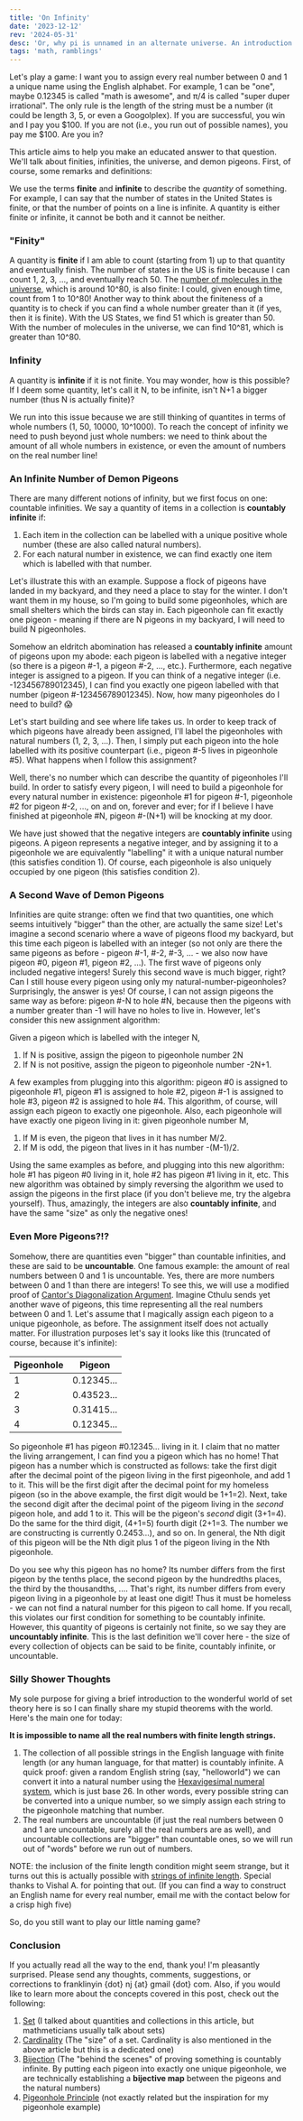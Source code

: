 ```yaml
---
title: 'On Infinity'
date: '2023-12-12'
rev: '2024-05-31'
desc: 'Or, why pi is unnamed in an alternate universe. An introduction to finiteness, infiniteness, and some silly consequences of these notions.'
tags: 'math, ramblings'
---
```


Let's play a game: I want you to assign every real number between 0 and 1 a unique name using the English alphabet. For example, 1 can be "one", maybe 0.12345 is called "math is awesome", and π/4 is called "super duper irrational". The only rule is the length of the string must be a number (it could be length 3, 5, or even a Googolplex). If you are successful, you win and I pay you $100. If you are not (i.e., you run out of possible names), you pay me $100. Are you in?

This article aims to help you make an educated answer to that question. We'll talk about finities, infinities, the universe, and demon pigeons. First, of course, some remarks and definitions:

We use the terms **finite** and **infinite** to describe the *quantity* of something. For example, I can say that the number of states in the United States is finite, or that the number of points on a line is infinite. A quantity is either finite or infinite, it cannot be both and it cannot be neither.

### "Finity"
A quantity is **finite** if I am able to count (starting from 1) up to that quantity and eventually finish. The number of states in the US is finite because I can count 1, 2, 3, ..., and eventually reach 50. The [number of molecules in the universe](https://www.popularmechanics.com/space/a27259/how-many-particles-are-in-the-entire-universe/), which is around 10^80, is also finite: I could, given enough time, count from 1 to 10^80! Another way to think about the finiteness of a quantity is to check if you can find a whole number greater than it (if yes, then it is finite). With the US States, we find 51 which is greater than 50. With the number of molecules in the universe, we can find 10^81, which is greater than 10^80.

### Infinity
A quantity is **infinite** if it is not finite. You may wonder, how is this possible? If I deem some quantity, let's call it N, to be infinite, isn't N+1 a bigger number (thus N is actually finite)? 

We run into this issue because we are still thinking of quantites in terms of whole numbers (1, 50, 10000, 10^1000). To reach the concept of infinity we need to push beyond just whole numbers: we need to think about the amount of all whole numbers in existence, or even the amount of numbers on the real number line!

### An Infinite Number of Demon Pigeons
There are many different notions of infinity, but we first focus on one: countable infinities. We say a quantity of items in a collection is **countably infinite** if:
1. Each item in the collection can be labelled with a unique positive whole number (these are also called natural numbers).
2. For each natural number in existence, we can find exactly one item which is labelled with that number.

Let's illustrate this with an example. Suppose a flock of pigeons have landed in my backyard, and they need a place to stay for the winter. I don't want them in my house, so I'm going to build some pigeonholes, which are small shelters which the birds can stay in. Each pigeonhole can fit exactly one pigeon - meaning if there are N pigeons in my backyard, I will need to build N pigeonholes.

Somehow an eldritch abomination has released a **countably infinite** amount of pigeons upon my abode: each pigeon is labelled with a negative integer (so there is a pigeon #-1, a pigeon #-2, ..., etc.). Furthermore, each negative integer is assigned to a pigeon. If you can think of a negative integer (i.e. -123456789012345), I can find you exactly one pigeon labelled with that number (pigeon #-123456789012345). Now, how many pigeonholes do I need to build? 😱

Let's start building and see where life takes us. In order to keep track of which pigeons have already been assigned, I'll label the pigeonholes with natural numbers (1, 2, 3, ...). Then, I simply put each pigeon into the hole labelled with its positive counterpart (i.e., pigeon #-5 lives in pigeonhole #5). What happens when I follow this assignment?

Well, there's no number which can describe the quantity of pigeonholes I'll build. In order to satisfy every pigeon, I will need to build a pigeonhole for every natural number in existence: pigeonhole #1 for pigeon #-1, pigeonhole #2 for pigeon #-2, ..., on and on, forever and ever; for if I believe I have finished at pigeonhole #N, pigeon #-(N+1) will be knocking at my door.

We have just showed that the negative integers are **countably infinite** using pigeons. A pigeon represents a negative integer, and by assigning it to a pigeonhole we are equivalently "labelling" it with a unique natural number (this satisfies condition 1). Of course, each pigeonhole is also uniquely occupied by one pigeon (this satisfies condition 2).
### A Second Wave of Demon Pigeons
Infinities are quite strange: often we find that two quantities, one which seems intuitively "bigger" than the other, are actually the same size! Let's imagine a second scenario where a wave of pigeons flood my backyard, but this time each pigeon is labelled with an integer (so not only are there the same pigeons as before - pigeon #-1, #-2, #-3, ... - we also now have pigeon #0, pigeon #1, pigeon #2, ...). The first wave of pigeons only included negative integers! Surely this second wave is much bigger, right? Can I still house every pigeon using only my natural-number-pigeonholes? Surprisingly, the answer is yes! Of course, I can not assign pigeons the same way as before: pigeon #-N to hole #N, because then the pigeons with a number greater than -1 will have no holes to live in. However, let's consider this new assignment algorithm:  

Given a pigeon which is labelled with the integer N,  
1. If N is positive, assign the pigeon to pigeonhole number 2N
2. If N is not positive, assign the pigeon to pigeonhole number -2N+1.

A few examples from plugging into this algorithm: pigeon #0 is assigned to pigeonhole #1, pigeon #1 is assigned to hole #2, pigeon #-1 is assigned to hole #3, pigeon #2 is assigned to hole #4. This algorithm, of course, will assign each pigeon to exactly one pigeonhole. Also, each pigeonhole will have exactly one pigeon living in it: given pigeonhole number M,  
1. If M is even, the pigeon that lives in it has number M/2.
2. If M is odd, the pigeon that lives in it has number -(M-1)/2.  

Using the same examples as before, and plugging into this new algorithm: hole #1 has pigeon #0 living in it, hole #2 has pigeon #1 living in it, etc. This new algorithm was obtained by simply reversing the algorithm we used to assign the pigeons in the first place (if you don't believe me, try the algebra yourself). Thus, amazingly, the integers are also **countably infinite**, and have the same "size" as only the negative ones!

### Even More Pigeons?!?
Somehow, there are quantities even "bigger" than countable infinities, and these are said to be **uncountable**. One famous example: the amount of real numbers between 0 and 1 is uncountable. Yes, there are more numbers between 0 and 1 than there are integers! To see this, we will use a modified proof of [Cantor's Diagonalization Argument](https://en.wikipedia.org/wiki/Cantor%27s_diagonal_argument). Imagine Cthulu sends yet another wave of pigeons, this time representing all the real numbers between 0 and 1. Let's assume that I magically assign each pigeon to a unique pigeonhole, as before. The assignment itself does not actually matter. For illustration purposes let's say it looks like this (truncated of course, because it's infinite):

| Pigeonhole | Pigeon     |
|------------|------------|
| 1          | 0.12345... |
| 2          | 0.43523... |
| 3          | 0.31415... |
| 4          | 0.12345... |

So pigeonhole #1 has pigeon #0.12345... living in it. I claim that no matter the living arrangement, I can find you a pigeon which has no home! That pigeon has a number which is constructed as follows: take the first digit after the decimal point of the pigeon living in the first pigeonhole, and add 1 to it. This will be the first digit after the decimal point for my homeless pigeon (so in the above example, the first digit would be 1+1=2). Next, take the second digit after the decimal point of the pigeom living in the *second* pigeon hole, and add 1 to it. This will be the pigeon's *second* digit (3+1=4). Do the same for the third digit, (4+1=5) fourth digit (2+1=3. The number we are constructing is currently 0.2453...), and so on. In general, the Nth digit of this pigeon will be the Nth digit plus 1 of the pigeon living in the Nth pigeonhole.

Do you see why this pigeon has no home? Its number differs from the first pigeon by the tenths place, the second pigeon by the hundredths places, the third by the thousandths, .... That's right, its number differs from every pigeon living in a pigeonhole by at least one digit! Thus it must be homeless - we can not find a natural number for this pigeon to call home. If you recall, this violates our first condition for something to be countably infinite. However, this quantity of pigeons is certainly not finite, so we say they are **uncountably infinite**. This is the last definition we'll cover here - the size of every collection of objects can be said to be finite, countably infinite, or uncountable.
### Silly Shower Thoughts
My sole purpose for giving a brief introduction to the wonderful world of set theory here is so I can finally share my stupid theorems with the world. Here's the main one for today:

**It is impossible to name all the real numbers with finite length strings.**  
1. The collection of all possible strings in the English language with finite length (or any human language, for that matter) is countably infinite. A quick proof: given a random English string (say, "helloworld") we can convert it into a natural number using the [Hexavigesimal numeral system](https://gist.github.com/pinguet62/9817978), which is just base 26. In other words, every possible string can be converted into a unique number, so we simply assign each string to the pigeonhole matching that number.
2. The real numbers are uncountable (if just the real numbers between 0 and 1 are uncountable, surely all the real numbers are as well), and uncountable collections are "bigger" than countable ones, so we will run out of "words" before we run out of numbers.

NOTE: the inclusion of the finite length condition might seem strange, but it turns out this is actually possible with [strings of infinite length](https://cs.stackexchange.com/questions/119455/does-infinite-length-strings-lead-to-uncountable-languages). Special thanks to Vishal A. for pointing that out. (If you can find a way to construct an English name for every real number, email me with the contact below for a crisp high five)

So, do you still want to play our little naming game? 
### Conclusion
If you actually read all the way to the end, thank you! I'm pleasantly surprised. Please send any thoughts, comments, suggestions, or corrections to franklinyin {dot} nj {at} gmail {dot} com. Also, if you would like to learn more about the concepts covered in this post, check out the following:
1. [Set](https://en.wikipedia.org/wiki/Set_(mathematics)) (I talked about quantities and collections in this article, but mathmeticians usually talk about sets)
2. [Cardinality](https://en.wikipedia.org/wiki/Cardinality) (The "size" of a set. Cardinality is also mentioned in the above article but this is a dedicated one)
3. [Bijection](https://en.wikipedia.org/wiki/Bijection) (The "behind the scenes" of proving something is countably infinite. By putting each pigeon into exactly one unique pigeonhole, we are technically establishing a **bijective map** between the pigeons and the natural numbers)
4. [Pigeonhole Principle](https://en.wikipedia.org/wiki/Pigeonhole_principle) (not exactly related but the inspiration for my pigeonhole example)
